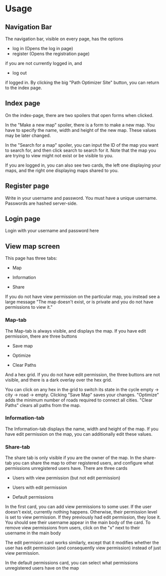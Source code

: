 # Usage

## Navigation Bar

The navigation bar, visible on every page, has the options

* log in (Opens the log in page)
* register (Opens the registration page)

if you are not currently logged in, and

* log out

if logged in. By clicking the big "Path Optimizer Site" button, you can return to the index page.

## Index page

On the index-page, there are two spoilers that open forms when clicked.

In the "Make a new map" spoiler, there is a form to make a new map.
You have to specify the name, width and height of the new map. These values may be later changed.

In the "Search for a map" spoiler, you can input the ID of the map you want to search for,
and then click search to search for it. Note that the map you are trying to view might not
exist or be visible to you.

If you are logged in, you can also see two cards, the left one displaying your maps, and the right one displaying maps shared to you.

## Register page
Write in your username and password. You must have a unique username. Passwords are hashed server-side.

## Login page
Login with your username and password here

## View map screen

This page has three tabs:

* Map

* Information

* Share

If you do not have view permission on the particular map, you instead see a large message
"The map doesn't exist, or is private and you do not have permissions to view it."

### Map-tab
The Map-tab is always visible, and displays the map. If you have edit permission, there are three buttons

* Save map

* Optimize

* Clear Paths

And a hex grid. If you do not have edit permission, the three buttons are not visible, and there
is a dark overlay over the hex grid.

You can click on any hex in the grid to switch its state in the cycle empty -> city -> road -> empty.
Clicking "Save Map" saves your changes. "Optimize" adds the minimum number of roads required to
connect all cities. "Clear Paths" clears all paths from the map.

### Information-tab
The Information-tab displays the name, width and height of the map. If you have edit permission on the map,
you can additionally edit these values.

### Share-tab
The share tab is only visible if you are the owner of the map.
In the share-tab you can share the map to other registered users, and configure what permissions unregistered users have.
There are three cards

* Users with view permission (but not edit permission)

* Users with edit permission

* Default permissions

In the first card, you can add view permissions to some user. If the user doesn't exist, currently nothing happens. Otherwise,
their permission level is set to view permission. If they previously had edit permission, they lose it. You should see their username
appear in the main body of the card.
To remove view permissions from users, click on the "x" next to their username in the main body

The edit permision card works similarly, except that it modifies whether the user has edit permission (and consequently view permission)
instead of just view permission.

In the default permissions card, you can select what permissions unregistered users have on the map
